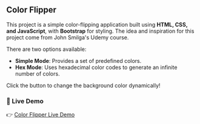 ## Color Flipper

This project is a simple color-flipping application built using **HTML, CSS, and JavaScript**, with **Bootstrap** for styling. The idea and inspiration for this project come from John Smilga's Udemy course.

There are two options available:  
- **Simple Mode**: Provides a set of predefined colors.  
- **Hex Mode**: Uses hexadecimal color codes to generate an infinite number of colors.  

Click the button to change the background color dynamically!
### 🔗 Live Demo
👉 [Color Flipper Live Demo](https://chathurisandeepanialwis.github.io/color-flipper/)


